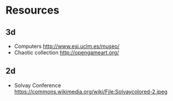 # Resources
## 3d
- Computers http://www.esi.uclm.es/museo/
- Chaotic collection http://opengameart.org/

## 2d
- Solvay Conference https://commons.wikimedia.org/wiki/File:Solvaycolored-2.jpeg
